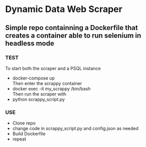 # Dynamic Data Web Scraper
## Simple repo containning a Dockerfile that creates a container able to run selenium in headless mode
### TEST
To start both the scraper and a PSQL instance
* docker-compose up  
Then enter the scrappy container
* docker exec -it my_scrappy /bin/bash  
Then run the scraper with
* python scrappy_script.py

### USE
* Clone repo
* change code in scrappy_script.py and config.json as needed
* Build Dockerfile
* repeat